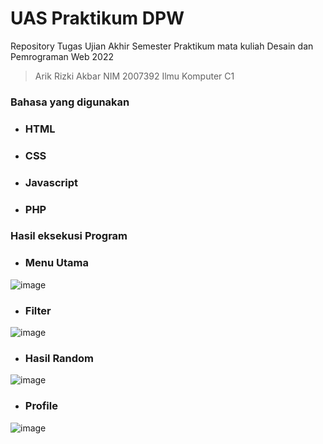 # UAS Praktikum DPW

Repository Tugas Ujian Akhir Semester Praktikum mata kuliah Desain dan Pemrograman Web 2022

> Arik Rizki Akbar
> NIM 2007392 
> Ilmu Komputer C1

### Bahasa yang digunakan
- ### HTML
- ### CSS
- ### Javascript
- ### PHP

### Hasil eksekusi Program
- ### Menu Utama
![image](https://user-images.githubusercontent.com/99251032/173553305-2c6e8754-050e-4b64-bc66-ffc65fd24f64.png)

- ### Filter
![image](https://user-images.githubusercontent.com/99251032/173553480-144458ab-fc8a-473f-a3d1-e76f089bd282.png)

- ### Hasil Random
![image](https://user-images.githubusercontent.com/99251032/173553536-7c34f049-e82c-4d2f-b28e-7823abf994b9.png)

- ### Profile
![image](https://user-images.githubusercontent.com/99251032/173553504-5869e797-7a26-4bb3-bd28-cad7db49b4d9.png)
